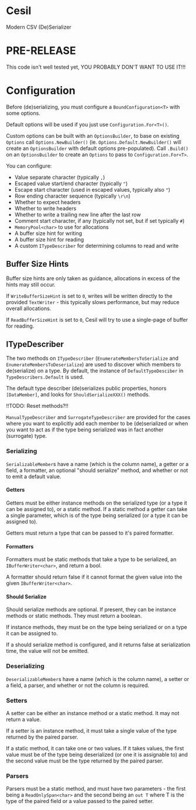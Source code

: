 # Cesil
Modern CSV (De)Serializer

# PRE-RELEASE

This code isn't well tested yet, YOU PROBABLY DON'T WANT TO USE IT!!!

# Configuration

Before (de)serializing, you must configure a `BoundConfiguration<T>` with some options.

Default options will be used if you just use `Configuration.For<T>()`.

Custom options can be built with an `OptionsBuilder`, to base on existing `Options` call `Options.NewBuilder()` 
(ie. `Options.Default.NewBuilder()` will create an `OptionsBuilder` with default options pre-populated).  Call
`.Build()` on an `OptionsBuilder` to create an `Options` to pass to `Configuration.For<T>`.

You can configure:

 - Value separate character (typically `,`)
 - Escaped value start/end character (typically `"`)
 - Escape start character (used in escaped values, typically also `"`)
 - Row ending character sequence (typically `\r\n`)
 - Whether to expect headers
 - Whether to write headers
 - Whether to write a trailing new line after the last row
 - Comment start character, if any (typically not set, but if set typically `#`)
 - `MemoryPool<char>` to use for allocations
 - A buffer size hint for writing
 - A buffer size hint for reading
 - A custom `ITypeDescriber` for determining columns to read and write
 
## Buffer Size Hints

Buffer size hints are only taken as guidance, allocations in excess of the hints may still occur.

If `WriteBufferSizeHint` is set to `0`, writes will be written directly to the provided `TextWriter` - this typically slows performance, 
but may reduce overall allocations.

If `ReadBufferSizeHint` is set to `0`, Cesil will try to use a single-page of buffer for reading.

## ITypeDescriber

The two methods on `ITypeDescriber` (`EnumerateMembersToSerialize` and `EnumerateMembersToDeserialize`) are used to discover which members
to de(serialize) on a type.  By default, the instance of `DefaultTypeDesciber` in `TypeDescribers.Default` is used.

The default type describer (de)serializes public properties, honors `[DataMember]`, and looks for `ShouldSerializeXXX()` methods.

!!TODO: Reset methods?!!

`ManualTypeDescriber` and `SurrogateTypeDescriber` are provided for the cases where you want to explicitly add each member to be
(de)serialized or when you want to act as if the type being serialized was in fact another (surrogate) type.

### Serializing

`SerializableMember`s have a name (which is the column name), a getter or a field, a formatter, an optional "should serialize" method, and
whether or not to emit a default value.

#### Getters

Getters must be either instance methods on the serialized type (or a type it can be assigned to), or a static method.  If a static method
a getter can take a single parameter, which is of the type being serialized (or a type it can be assigned to).

Getters must return a type that can be passed to it's paired formatter.

#### Formatters

Formatters must be static methods that take a type to be serialized, an `IBufferWriter<char>`, and return a bool.

A formatter should return false if it cannot format the given value into the given `IBufferWriter<char>`.


#### Should Serialize

Should serialize methods are optional.  If present, they can be instance methods or static methods.  They must return a boolean.

If instance methods, they must be on the type being serialized or on a type it can be assigned to.

If a should serialize method is configured, and it returns false at serialization time, the value will not be emitted.

### Deserializing

`DeserializableMember`s have a name (which is the column name), a setter or a field, a parser, and whether or not the column is required.

### Setters

A setter can be either an instance method or a static method.  It may not return a value.

If a setter is an instance method, it must take a single value of the type returned by the paired parser.

If a static method, it can take one or two values.  If it takes values, the first value must be of the type being deserialized (or one it
is assignable to) and the second value must be the type returned by the paired parser.

### Parsers

Parsers must be a static method, and must have two parameters - the first being a `ReadOnlySpan<char>` and the second being an `out T` where
T is the type of the paired field or a value passed to the paired setter.